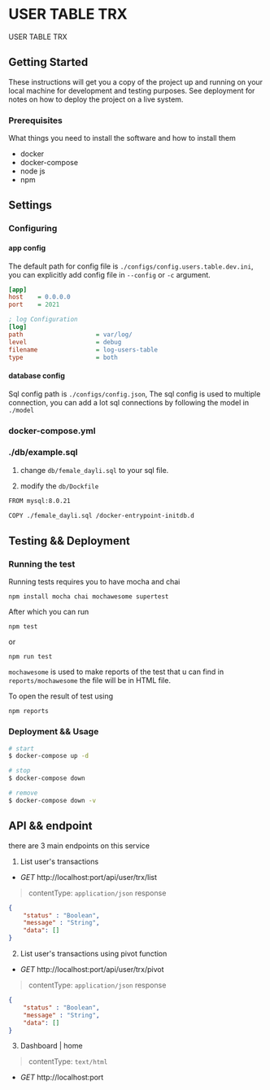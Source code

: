# USER TABLE TRX
USER TABLE TRX

## Getting Started

These instructions will get you a copy of the project up and running on your local machine for development and testing purposes. See deployment for notes on how to deploy the project on a live system.

### Prerequisites

What things you need to install the software and how to install them

- docker
- docker-compose
- node js
- npm


## Settings

### Configuring

#### app config

The default path for config file is `./configs/config.users.table.dev.ini`, you can explicitly add config file in `--config` or `-c` argument.

```ini
[app]
host	= 0.0.0.0
port	= 2021

; log Configuration
[log]
path                    = var/log/
level                   = debug
filename                = log-users-table
type                    = both

```

#### database config

Sql config path is `./configs/config.json`,
The sql config is used to multiple connection, you can add a lot sql connections by following the model in `./model`


### docker-compose.yml

### ./db/example.sql

1. change `db/female_dayli.sql` to your sql file.

2. modify the `db/Dockfile`

```sh
FROM mysql:8.0.21

COPY ./female_dayli.sql /docker-entrypoint-initdb.d
```

## Testing && Deployment

### Running the test

Running tests requires you to have mocha and chai

    npm install mocha chai mochawesome supertest

After which you can run

    npm test

or

    npm run test

`mochawesome` is used to make reports of the test that u can find in `reports/mochawesome`
the file will be in HTML file.

To open the result of test using

    npm reports


### Deployment && Usage


```sh
# start
$ docker-compose up -d

# stop
$ docker-compose down

# remove
$ docker-compose down -v
```

## API && endpoint

there are 3 main endpoints on this service

1. List user's transactions

* *GET*    http://localhost:port/api/user/trx/list

> contentType: `application/json`
> response

```json
{
    "status" : "Boolean",
    "message" : "String",
    "data": []
}
```
2. List user's transactions using pivot function

* *GET*    http://localhost:port/api/user/trx/pivot

> contentType: `application/json`
> response

```json
{
    "status" : "Boolean",
    "message" : "String",
    "data": []
}
```

3. Dashboard | home
> contentType: `text/html`

* *GET*    http://localhost:port
